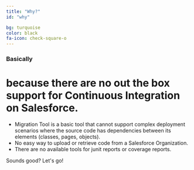 ```yaml
---
title: "Why?"
id: "why"

bg: turquoise
color: black
fa-icon: check-square-o
---
```


### Basically

# because there are no out the box support for Continuous Integration on Salesforce.

- Migration Tool is a basic tool that cannot support complex deployment scenarios where the source code has dependencies between its elements (classes, pages, objects).
- No easy way to upload or retrieve code from a Salesforce Organization.
- There are no available tools for junit reports or coverage reports.

Sounds good? Let's go!
